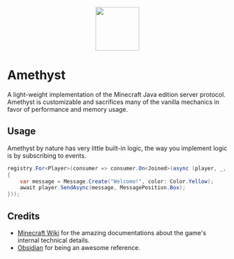 <p align="center">
  <img width="100" height="100" align="center" src="https://i.imgur.com/BkTfea4.png">
</p>

# Amethyst

A light-weight implementation of the Minecraft Java edition server protocol.
Amethyst is customizable and sacrifices many of the vanilla mechanics in favor of performance and memory usage.

## Usage

Amethyst by nature has very little built-in logic, the way you implement logic is by subscribing to events.

```csharp
registry.For<Player>(consumer => consumer.On<Joined>(async (player, _, _) =>
{
    var message = Message.Create("Welcome!", color: Color.Yellow);
    await player.SendAsync(message, MessagePosition.Box);
}));
```

## Credits

* [Minecraft Wiki](https://minecraft.wiki/w/Protocol?oldid=2772100) for the amazing documentations about the game's internal technical details.
* [Obsidian](https://github.com/ObsidianMC/Obsidian) for being an awesome reference.